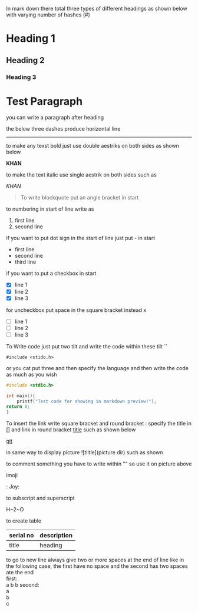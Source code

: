In mark down there total three types of different headings as shown below with varying number of hashes (#)
# Heading 1
## Heading 2
### Heading 3


# Test Paragraph
you can write a paragraph after heading 

the below three dashes produce horizontal line


---

to make any texst bold just use double aestriks on both sides as shown below

**KHAN**

to make the text italic use single aestrik on both sides such as

*KHAN*

>To write blockquote put an angle bracket in start

to numbering in start of line write as 

1. first line 
2. second line

if you want to put dot sign in the start of line just put - in start

- first line 
- second line
- third line

if you want to put a checkbox in start 

- [x] line 1
- [x] line 2
- [x] line 3

for uncheckbox put space in the square bracket instead x

- [ ] line 1
- [ ] line 2
- [ ] line 3

To Write code just put two tilt and write the code within these tilt ``

`#include <stido.h>`

or you cat put three and then specify the language and then  write the code as much as you wish

```c
#include <stdio.h>

int main(){
	printf("Test code for showing in markdown preview!");
return 0;
}

```

To insert the link write square bracket and round bracket : specify the title in [] and link in round bracket
[title](link) such as shown below

[git](https://github.com/malkootkhan/MyImportantNotes/blob/master/markDownGuide.md)


in same way to display picture 
![tiltle](picture dir) such as shown

<!-- ![vi/vim cheatsheet](./Cheatsheet_Vim_with_'programming_Dvorak'_layout.png) -->


to comment something you have to write within "<!-- write comment here -->" so use it on picture above


imoji

: Joy:

to subscript and superscript

H~2~O

to create table

|serial no|description|
|--|--|
|title|heading|

to go to new line always give two or more spaces at the end of line like in the following case, the first have no space and the second has two spaces ate the end  
first:  
a
b
b
second:  
a  
b  
c  




